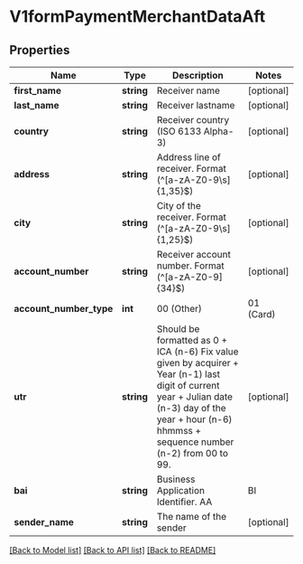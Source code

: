 # V1formPaymentMerchantDataAft

## Properties
Name | Type | Description | Notes
------------ | ------------- | ------------- | -------------
**first_name** | **string** | Receiver name | [optional] 
**last_name** | **string** | Receiver lastname | [optional] 
**country** | **string** | Receiver country (ISO 6133 Alpha-3) | [optional] 
**address** | **string** | Address line of receiver. Format (^[a-zA-Z0-9\\s]{1,35}$) | [optional] 
**city** | **string** | City of the receiver. Format (^[a-zA-Z0-9\\s]{1,25}$) | [optional] 
**account_number** | **string** | Receiver account number. Format (^[a-zA-Z0-9]{34}$) | [optional] 
**account_number_type** | **int** | 00 (Other) | 01 (Card) | 02 (Account) | 03 (Cash) | [optional] 
**utr** | **string** | Should be formatted as 0 + ICA (n-6) Fix value given by acquirer + Year (n-1) last digit of current year + Julian date (n-3) day of the year + hour (n-6) hhmmss + sequence number (n-2) from 00 to 99. | [optional] 
**bai** | **string** | Business Application Identifier. AA|BI | [optional] 
**sender_name** | **string** | The name of the sender | [optional] 

[[Back to Model list]](../../README.md#documentation-for-models) [[Back to API list]](../../README.md#documentation-for-api-endpoints) [[Back to README]](../../README.md)

